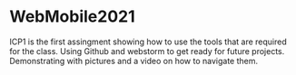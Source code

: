 # WebMobile2021
ICP1 is the first assingment showing how to use the tools that are required for the class. Using Github and webstorm to get ready for future projects. Demonstrating with pictures and a video on how to navigate them.
